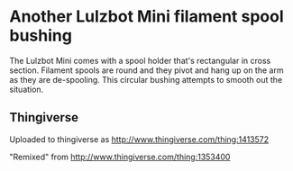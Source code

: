 
# Another Lulzbot Mini filament spool bushing

The Lulzbot Mini comes with a spool holder that's rectangular in cross section. Filament spools are round and they pivot and hang up on the arm as they are de-spooling.  This circular bushing attempts to smooth out the situation.


## Thingiverse

Uploaded to thingiverse as http://www.thingiverse.com/thing:1413572

"Remixed" from http://www.thingiverse.com/thing:1353400
